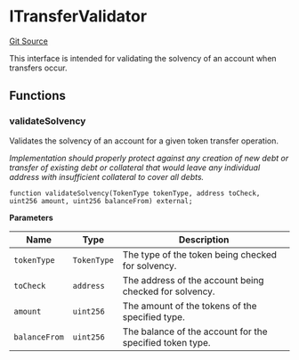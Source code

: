 # ITransferValidator
[Git Source](https://github.com/Ammalgam-Protocol/core-v1/blob/6642ecf302d69320796403bcb5da0c96165f00bd/contracts/interfaces/callbacks/ITransferValidator.sol)

This interface is intended for validating the solvency of an account when transfers occur.


## Functions
### validateSolvency

Validates the solvency of an account for a given token transfer operation.

*Implementation should properly protect against any creation of new debt or transfer
of existing debt or collateral that would leave any individual address with insufficient collateral to cover all debts.*


```solidity
function validateSolvency(TokenType tokenType, address toCheck, uint256 amount, uint256 balanceFrom) external;
```
**Parameters**

|Name|Type|Description|
|----|----|-----------|
|`tokenType`|`TokenType`|The type of the token being checked for solvency.|
|`toCheck`|`address`|The address of the account being checked for solvency.|
|`amount`|`uint256`|The amount of the tokens of the specified type.|
|`balanceFrom`|`uint256`|The balance of the account for the specified token type.|


